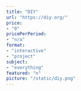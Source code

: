 ```yaml
---
title: "DIY"
url: "https://diy.org/"
price: 
- "0"
pricePerPeriod: 
- "n/a"
format: 
- "interactive"
- "project"
subject: 
- "everything"
featured: "n"
picture: "/static/diy.png"
---
```

